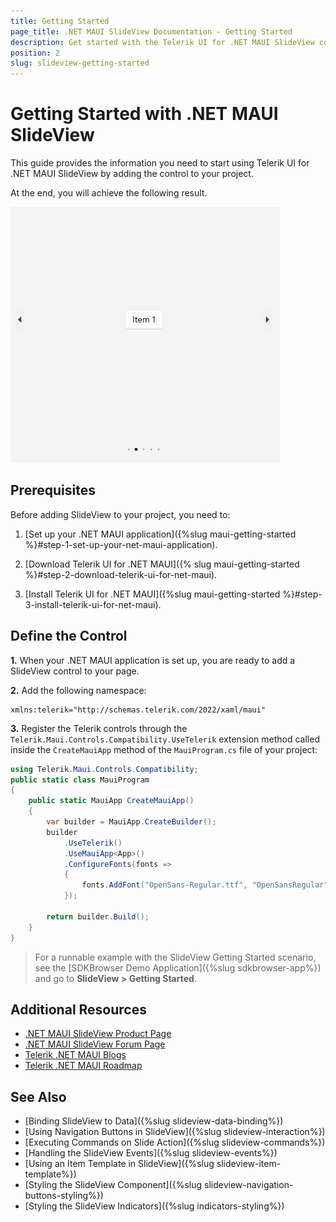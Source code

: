 ```yaml
---
title: Getting Started
page_title: .NET MAUI SlideView Documentation - Getting Started
description: Get started with the Telerik UI for .NET MAUI SlideView control and add the control to your .NET MAUI project.
position: 2
slug: slideview-getting-started
---
```


# Getting Started with .NET MAUI SlideView

This guide provides the information you need to start using Telerik UI for .NET MAUI SlideView by adding the control to your project.

At the end, you will achieve the following result.

![.NET MAUI SlideView Getting Started](images/slideview-gettingstarted.png)

## Prerequisites

Before adding SlideView to your project, you need to:

1. [Set up your .NET MAUI application]({%slug maui-getting-started %}#step-1-set-up-your-net-maui-application).

1. [Download Telerik UI for .NET MAUI]({% slug maui-getting-started %}#step-2-download-telerik-ui-for-net-maui).

1. [Install Telerik UI for .NET MAUI]({%slug maui-getting-started %}#step-3-install-telerik-ui-for-net-maui).

## Define the Control

**1.** When your .NET MAUI application is set up, you are ready to add a SlideView control to your page.

 <snippet id='slideview-getting-started-xaml' />

**2.** Add the following namespace:

```XAML
xmlns:telerik="http://schemas.telerik.com/2022/xaml/maui"
```

**3.** Register the Telerik controls through the `Telerik.Maui.Controls.Compatibility.UseTelerik` extension method called inside the `CreateMauiApp` method of the `MauiProgram.cs` file of your project:

```C#
using Telerik.Maui.Controls.Compatibility;
public static class MauiProgram
{
	public static MauiApp CreateMauiApp()
	{
		var builder = MauiApp.CreateBuilder();
		builder
			.UseTelerik()
			.UseMauiApp<App>()
			.ConfigureFonts(fonts =>
			{
				fonts.AddFont("OpenSans-Regular.ttf", "OpenSansRegular");
			});

		return builder.Build();
	}
}           
```
> For a runnable example with the SlideView Getting Started scenario, see the [SDKBrowser Demo Application]({%slug sdkbrowser-app%}) and go to **SlideView > Getting Started**.

## Additional Resources

- [.NET MAUI SlideView Product Page](https://www.telerik.com/maui-ui/slideview)
- [.NET MAUI SlideView Forum Page](https://www.telerik.com/forums/maui?tagId=2058)
- [Telerik .NET MAUI Blogs](https://www.telerik.com/blogs/mobile-net-maui)
- [Telerik .NET MAUI Roadmap](https://www.telerik.com/support/whats-new/maui-ui/roadmap)

## See Also

- [Binding SlideView to Data]({%slug slideview-data-binding%})
- [Using Navigation Buttons in SlideView]({%slug slideview-interaction%})
- [Executing Commands on Slide Action]({%slug slideview-commands%})
- [Handling the SlideView Events]({%slug slideview-events%})
- [Using an Item Template in SlideView]({%slug slideview-item-template%})
- [Styling the SlideView Component]({%slug slideview-navigation-buttons-styling%})
- [Styling the SlideView Indicators]({%slug indicators-styling%})